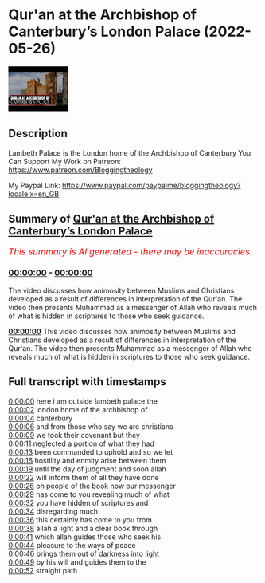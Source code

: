 # Qur'an at the Archbishop of Canterbury’s London Palace (2022-05-26)

![alt Qur'an at the Archbishop of Canterbury’s London Palace](kYQbhaK0I1U.jpg "Qur'an at the Archbishop of Canterbury’s London Palace")

## Description

Lambeth Palace is the London home of the Archbishop of Canterbury
You Can Support My Work on Patreon:
https://www.patreon.com/Bloggingtheology

My Paypal Link: 
https://www.paypal.com/paypalme/bloggingtheology?locale.x=en_GB

## Summary of [Qur'an at the Archbishop of Canterbury’s London Palace](https://www.youtube.com/watch?v=kYQbhaK0I1U)


*<span style="color:red; font-size:125%">This summary is AI generated - there may be inaccuracies</span>. [](/)*

### [00:00:00](https://www.youtube.com/watch?v=kYQbhaK0I1U&t=0) - [00:00:00](https://www.youtube.com/watch?v=kYQbhaK0I1U&t=0)

The video discusses how animosity between Muslims and Christians developed as a result of differences in interpretation of the Qur'an. The video then presents Muhammad as a messenger of Allah who reveals much of what is hidden in scriptures to those who seek guidance.

**[00:00:00](https://www.youtube.com/watch?v=kYQbhaK0I1U&t=0)** This video discusses how animosity between Muslims and Christians developed as a result of differences in interpretation of the Qur'an. The video then presents Muhammad as a messenger of Allah who reveals much of what is hidden in scriptures to those who seek guidance.

## Full transcript with timestamps

[0:00:00](https://youtu.be/kYQbhaK0I1U?t=0) here i am outside lambeth palace the  
[0:00:02](https://youtu.be/kYQbhaK0I1U?t=2) london home of the archbishop of  
[0:00:04](https://youtu.be/kYQbhaK0I1U?t=4) canterbury  
[0:00:06](https://youtu.be/kYQbhaK0I1U?t=6) and from those who say we are christians  
[0:00:09](https://youtu.be/kYQbhaK0I1U?t=9) we took their covenant but they  
[0:00:11](https://youtu.be/kYQbhaK0I1U?t=11) neglected a portion of what they had  
[0:00:13](https://youtu.be/kYQbhaK0I1U?t=13) been commanded to uphold and so we let  
[0:00:16](https://youtu.be/kYQbhaK0I1U?t=16) hostility and enmity arise between them  
[0:00:19](https://youtu.be/kYQbhaK0I1U?t=19) until the day of judgment and soon allah  
[0:00:22](https://youtu.be/kYQbhaK0I1U?t=22) will inform them of all they have done  
[0:00:26](https://youtu.be/kYQbhaK0I1U?t=26) oh people of the book now our messenger  
[0:00:29](https://youtu.be/kYQbhaK0I1U?t=29) has come to you revealing much of what  
[0:00:32](https://youtu.be/kYQbhaK0I1U?t=32) you have hidden of scriptures and  
[0:00:34](https://youtu.be/kYQbhaK0I1U?t=34) disregarding much  
[0:00:36](https://youtu.be/kYQbhaK0I1U?t=36) this certainly has come to you from  
[0:00:38](https://youtu.be/kYQbhaK0I1U?t=38) allah a light and a clear book through  
[0:00:41](https://youtu.be/kYQbhaK0I1U?t=41) which allah guides those who seek his  
[0:00:44](https://youtu.be/kYQbhaK0I1U?t=44) pleasure to the ways of peace  
[0:00:46](https://youtu.be/kYQbhaK0I1U?t=46) brings them out of darkness into light  
[0:00:49](https://youtu.be/kYQbhaK0I1U?t=49) by his will and guides them to the  
[0:00:52](https://youtu.be/kYQbhaK0I1U?t=52) straight path  
